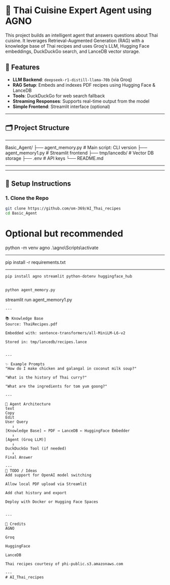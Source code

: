 # 🍜 Thai Cuisine Expert Agent using AGNO

This project builds an intelligent agent that answers questions about Thai cuisine. It leverages Retrieval-Augmented Generation (RAG) with a knowledge base of Thai recipes and uses Groq's LLM, Hugging Face embeddings, DuckDuckGo search, and LanceDB vector storage.

## 🚀 Features

- **LLM Backend**: `deepseek-r1-distill-llama-70b` (via Groq)
- **RAG Setup**: Embeds and indexes PDF recipes using Hugging Face & LanceDB
- **Tools**: DuckDuckGo for web search fallback
- **Streaming Responses**: Supports real-time output from the model
- **Simple Frontend**: Streamlit interface (optional)

---

## 🗂️ Project Structure

---

Basic_Agent/
├── agent_memory.py # Main script: CLI version
├── agent_memory1.py # Streamlit frontend
├── tmp/lancedb/ # Vector DB storage
├── .env # API keys
└── README.md

---

---

## 🔧 Setup Instructions

### 1. Clone the Repo

```bash
git clone https://github.com/om-369/AI_Thai_recipes
cd Basic_Agent
```

# Optional but recommended

python -m venv agno
.\agno\Scripts\activate

---

pip install -r requirements.txt

---

```bash
pip install agno streamlit python-dotenv huggingface_hub

```

```bash

python agent_memory.py

```

streamlit run agent_memory1.py

```
---

📚 Knowledge Base
Source: ThaiRecipes.pdf

Embedded with: sentence-transformers/all-MiniLM-L6-v2

Stored in: tmp/lancedb/recipes.lance


---

✨ Example Prompts
"How do I make chicken and galangal in coconut milk soup?"

"What is the history of Thai curry?"

"What are the ingredients for tom yum goong?"

---

🧠 Agent Architecture
text
Copy
Edit
User Query
   ↓
[Knowledge Base] ← PDF → LanceDB ← HuggingFace Embedder
   ↓
[Agent (Groq LLM)]
   ↓
DuckDuckGo Tool (if needed)
   ↓
Final Answer

---
🧪 TODO / Ideas
Add support for OpenAI model switching

Allow local PDF upload via Streamlit

Add chat history and export

Deploy with Docker or Hugging Face Spaces


---

🙌 Credits
AGNO

Groq

HuggingFace

LanceDB

Thai recipes courtesy of phi-public.s3.amazonaws.com

---
# AI_Thai_recipes
```
